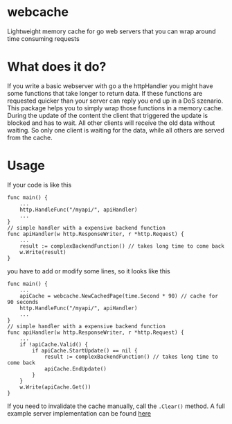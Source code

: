 # webcache
Lightweight memory cache for go web servers that you can wrap around time consuming requests

# What does it do?
If you write a basic webserver with go a the httpHandler you might have some functions that take longer to return data. If these functions are requested quicker than your server can reply you end up in a DoS szenario. This package helps you to simply wrap those functions in a memory cache.
During the update of the content the client that triggered the update is blocked and has to wait. All other clients will receive the old data without waiting. So only one client is waiting for the data, while all others are served from the cache.

# Usage
If your code is like this

	func main() {
		...
		http.HandleFunc("/myapi/", apiHandler)
		...
	}
	// simple handler with a expensive backend function
	func apiHandler(w http.ResponseWriter, r *http.Request) {
		...
		result := complexBackendFunction() // takes long time to come back
		w.Write(result)
	}
	
you have to add or modify some lines, so it looks like this

	func main() {
		...
		apiCache = webcache.NewCachedPage(time.Second * 90) // cache for 90 seconds
		http.HandleFunc("/myapi/", apiHandler)
		...
	}
	// simple handler with a expensive backend function
	func apiHandler(w http.ResponseWriter, r *http.Request) {
		...
		if !apiCache.Valid() {
			if apiCache.StartUpdate() == nil {
				result := complexBackendFunction() // takes long time to come back
				apiCache.EndUpdate()
			}
		}
		w.Write(apiCache.Get())
	}

If you need to invalidate the cache manually, call the `.Clear()` method. A full example server implementation can be found [here](https://github.com/Nexinto/webcache/tree/master/example%20server/)
